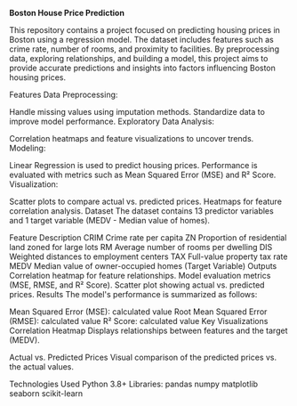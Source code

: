 **Boston House Price Prediction**

This repository contains a project focused on predicting housing prices in Boston using a regression model. The dataset includes features such as crime rate, number of rooms, and proximity to facilities. By preprocessing data, exploring relationships, and building a model, this project aims to provide accurate predictions and insights into factors influencing Boston housing prices.

Features
Data Preprocessing:

Handle missing values using imputation methods.
Standardize data to improve model performance.
Exploratory Data Analysis:

Correlation heatmaps and feature visualizations to uncover trends.
Modeling:

Linear Regression is used to predict housing prices.
Performance is evaluated with metrics such as Mean Squared Error (MSE) and R² Score.
Visualization:

Scatter plots to compare actual vs. predicted prices.
Heatmaps for feature correlation analysis.
Dataset
The dataset contains 13 predictor variables and 1 target variable (MEDV - Median value of homes).

Feature	Description
CRIM	Crime rate per capita
ZN	Proportion of residential land zoned for large lots
RM	Average number of rooms per dwelling
DIS	Weighted distances to employment centers
TAX	Full-value property tax rate
MEDV	Median value of owner-occupied homes (Target Variable)
Outputs
Correlation heatmap for feature relationships.
Model evaluation metrics (MSE, RMSE, and R² Score).
Scatter plot showing actual vs. predicted prices.
Results
The model's performance is summarized as follows:

Mean Squared Error (MSE): calculated value
Root Mean Squared Error (RMSE): calculated value
R² Score: calculated value
Key Visualizations
Correlation Heatmap
Displays relationships between features and the target (MEDV).

Actual vs. Predicted Prices
Visual comparison of the predicted prices vs. the actual values.

Technologies Used
Python 3.8+
Libraries:
pandas
numpy
matplotlib
seaborn
scikit-learn
